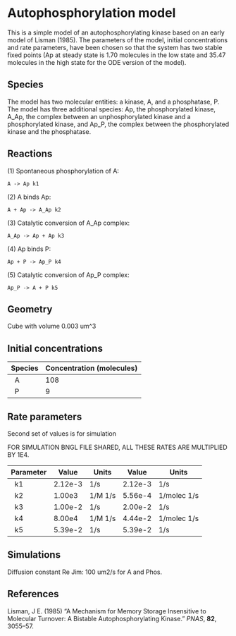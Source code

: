 # Autophosphorylation model

This is a simple model of an autophosphorylating kinase based on an early model of Lisman (1985). The parameters of the model, initial concentrations and rate parameters, have been chosen so that the system has two stable fixed points (Ap at steady state is 1.70 molecules in the low state and 35.47 molecules in the high state for the ODE version of the model). 

## Species
The model has two molecular entities: a kinase, A, and a phosphatase, P. The model has three additional species: Ap, the phosphorylated kinase, A_Ap, the complex between an unphosphorylated kinase and a phosphorylated kinase, and Ap_P, the complex between the phosphorylated kinase and the phosphatase. 

## Reactions
(1) Spontaneous phosphorylation of A:

    A -> Ap k1

(2) A binds Ap:

    A + Ap -> A_Ap k2

(3) Catalytic conversion of A_Ap complex:

    A_Ap -> Ap + Ap k3
    
(4) Ap binds P:

    Ap + P -> Ap_P k4
    
(5) Catalytic conversion of Ap_P complex:

    Ap_P -> A + P k5
 

## Geometry

Cube with volume 0.003 um^3

## Initial concentrations

|Species| Concentration (molecules)
|-------|-------------------|
|   A   | 108               |
|   P   |   9               |

## Rate parameters

Second set of values is for simulation 

FOR SIMULATION BNGL FILE SHARED, ALL THESE RATES ARE MULTIPLIED BY 1E4.

|Parameter| Value | Units   | Value | Units
|-------|---------|---------|---------|---------|
|   k1  |2.12e-3 | 1/s  | 2.12e-3 | 1/s
|   k2  |1.00e3  | 1/M 1/s  | 5.56e-4 | 1/molec 1/s
|   k3  |1.00e-2  |  1/s  | 2.00e-2 | 1/s
|   k4  |8.00e4  | 1/M 1/s  | 4.44e-2 | 1/molec 1/s
|   k5  |5.39e-2  |  1/s  |5.39e-2  |  1/s 


## Simulations
Diffusion constant Re Jim: 100 um2/s for A and Phos.
## References

Lisman, J E. (1985) “A Mechanism for Memory Storage Insensitive to Molecular 
Turnover: A Bistable Autophosphorylating Kinase.” *PNAS*, **82**, 3055–57.
